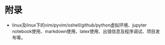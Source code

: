 # 附录
- linux及linux下的vim/pyvim/xshell/github/python虚拟环境、jupyter notebook使用、markdown使用、latex使用、出错信息及程序调试、项目发布等。

